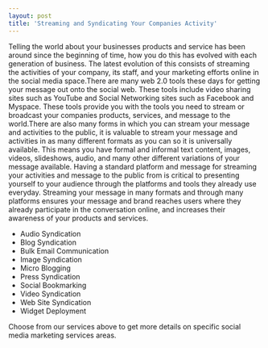 ```yaml
---
layout: post
title: 'Streaming and Syndicating Your Companies Activity'
---
```

Telling the world about your businesses products and service has been around since the beginning of time, how you do this has evolved with each generation of business. The latest evolution of this consists of streaming the activities of your company, its staff, and your marketing efforts online in the social media space.There are many web 2.0 tools these days for getting your message out onto the social web. These tools include video sharing sites such as YouTube and Social Networking sites such as Facebook and Myspace. These tools provide you with the tools you need to stream or broadcast your companies products, services, and message to the world.There are also many forms in which you can stream your message and activities to the public, it is valuable to stream your message and activities in as many different formats as you can so it is universally available. This means you have formal and informal text content, images, videos, slideshows, audio, and many other different variations of your message available. Having a standard platform and message for streaming your activities and message to the public from is critical to presenting yourself to your audience through the platforms and tools they already use everyday. Streaming your message in many formats and through many platforms ensures your message and brand reaches users where they already participate in the conversation online, and increases their awareness of your products and services.  <ul class="servicelist"><li>Audio Syndication</li><li>Blog Syndication</li><li>Bulk Email Communication</li><li>Image Syndication</li><li>Micro Blogging</li><li>Press Syndication</li><li>Social Bookmarking</li><li>Video Syndication</li><li>Web Site Syndication</li><li>Widget Deployment</li></ul>          Choose from our services above to get more details on specific social media marketing services areas.